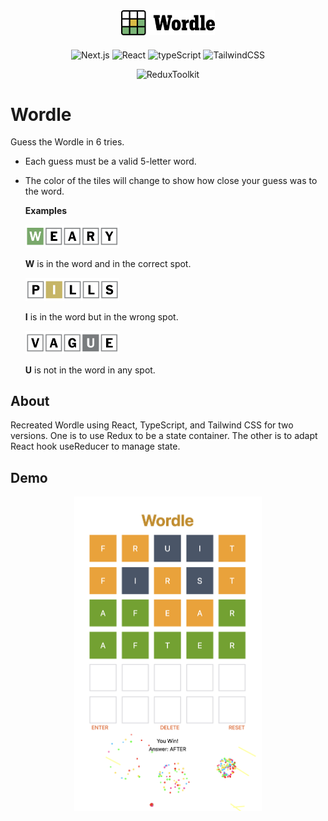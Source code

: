 <div align="center">
  <a 
    href="https://main.d1iicrvwglvc93.amplifyapp.com/" 
    style="margin-bottom:20px; display:block;">
    <img src="./img/wordle.png" alt="Logo" width="150px">
  </a>

![Next.js](https://img.shields.io/badge/Next.js-13.4.4-black)
![React](https://img.shields.io/badge/React-18.2.0-61DAFB)
![typeScript](https://img.shields.io/badge/typescript-5.0.4-blue)
![TailwindCSS](https://img.shields.io/badge/tailwindCSS-^3.3.2-%2338B2AC.svg)

![ReduxToolkit](https://img.shields.io/badge/ReduxToolkit-^1.9.5-593D88)

</div>

# Wordle

Guess the Wordle in 6 tries.

- Each guess must be a valid 5-letter word.
- The color of the tiles will change to show how close your guess was to the word.

  **Examples**

    <img src="./img/example1.png" alt="example1" width="150px">

  **W** is in the word and in the correct spot.

    <img src="./img/example2.png" alt="example2" width="150px">

  **I** is in the word but in the wrong spot.

    <img src="./img/example3.png" alt="example3" width="150px">

  **U** is not in the word in any spot.

## About

Recreated Wordle using React, TypeScript, and Tailwind CSS for two versions. One is to use Redux to be a state container. The other is to adapt React hook useReducer to manage state.

## Demo

<div align="center">
  <img src="./img/win-wordle-game.png" alt="win" width="300px">
</div>
